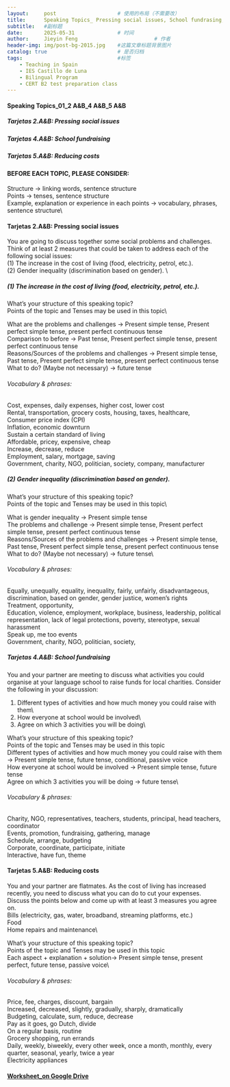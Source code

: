 ```yaml
---
layout:     post   				    # 使用的布局（不需要改）
title:      Speaking Topics_ Pressing social issues, School fundrasing, reducing costs				# 标题 
subtitle:   #副标题
date:       2025-05-31 				# 时间
author:     Jieyin Feng 						# 作者
header-img: img/post-bg-2015.jpg 	#这篇文章标题背景图片
catalog: true 						# 是否归档
tags:								#标签
    - Teaching in Spain 
    - IES Castillo de Luna
    - Bilingual Program
    - CERT B2 test preparation class
---
```


#### Speaking Topics_01_2 A&B_4 A&B_5 A&B
##### Tarjetas 2.A&B: Pressing social issues
##### Tarjetas 4.A&B: School fundraising
##### Tarjetas 5.A&B: Reducing costs

#### BEFORE EACH TOPIC, PLEASE CONSIDER:
Structure -> linking words, sentence structure\
Points -> tenses, sentence structure\
Example, explanation or experience in each points -> vocabulary, phrases, sentence structure\

#### Tarjetas 2.A&B:  Pressing social issues
You are going to discuss together some social problems and challenges. Think of at least 2 measures that could be taken to address each of the following social issues:\
     (1) The increase in the cost of living (food, electricity, petrol, etc.).\
     (2) Gender inequality (discrimination based on gender). \

##### (1) The increase in the cost of living (food, electricity, petrol, etc.).
What’s your structure of this speaking topic?\
Points of the topic and Tenses may be used in this topic\

What are the problems and challenges -> Present simple tense, Present perfect simple tense, present perfect continuous tense\
Comparison to before -> Past tense, Present perfect simple tense, present perfect continuous tense\
Reasons/Sources of the problems and challenges  -> Present simple tense, Past tense, Present perfect simple tense, present perfect continuous tense\
What to do? (Maybe not necessary) -> future tense

###### Vocabulary & phrases:
Cost, expenses, daily expenses, higher cost, lower cost\
Rental, transportation, grocery costs, housing, taxes, healthcare, \
Consumer price index (CPI)\
Inflation, economic downturn\
Sustain a certain standard of living\
Affordable, pricey, expensive, cheap\
Increase, decrease, reduce\
Employment, salary, mortgage, saving\
Government, charity, NGO, politician, society, company, manufacturer

##### (2) Gender inequality (discrimination based on gender). 
What’s your structure of this speaking topic?\
Points of the topic and Tenses may be used in this topic\

What is gender inequality -> Present simple tense\
The problems and challenge -> Present simple tense, Present perfect simple tense, present perfect continuous tense\
Reasons/Sources of the problems and challenges  -> Present simple tense, Past tense, Present perfect simple tense, present perfect continuous tense\
What to do? (Maybe not necessary) -> future tense\

###### Vocabulary & phrases:
Equally, unequally, equality, inequality, fairly, unfairly, disadvantageous, discrimination, based on gender, gender justice, women’s rights\
Treatment, opportunity, \
Education, violence, employment, workplace, business, leadership, political representation, lack of legal protections, poverty, stereotype, sexual harassment\
Speak up, me too events\
Government, charity, NGO, politician, society,

##### Tarjetas 4.A&B: School fundraising
You and your partner are meeting to discuss what activities you could organise at your language school to raise funds for local charities. Consider the following in your
discussion:
1. Different types of activities and how much money you could raise with them\
2. How everyone at school would be involved\
3. Agree on which 3 activities you will be doing\

What’s your structure of this speaking topic?\
Points of the topic and Tenses may be used in this topic\
Different types of activities and how much money you could raise with them -> Present simple tense, future tense, conditional, passive voice\
How everyone at school would be involved ->  Present simple tense, future tense\
Agree on which 3 activities you will be doing ->  future tense\

###### Vocabulary & phrases:
Charity, NGO, representatives, teachers, students, principal, head teachers, coordinator\
Events, promotion, fundraising, gathering, manage\
Schedule, arrange, budgeting\
Corporate, coordinate, participate, initiate\
Interactive, have fun, theme

#### Tarjetas 5.A&B: Reducing costs
You and your partner are flatmates. As the cost of living has increased recently, you need to discuss what you can do to cut your expenses. Discuss the points below and come up
with at least 3 measures you agree on.\
Bills (electricity, gas, water, broadband, streaming platforms, etc.)\
Food\
Home repairs and maintenance\

What’s your structure of this speaking topic?\
Points of the topic and Tenses may be used in this topic\
Each aspect + explanation + solution-> Present simple tense, present perfect, future tense, passive voice\

###### Vocabulary & phrases:
Price, fee, charges, discount, bargain\
Increased, decreased, slightly, gradually, sharply, dramatically\
Budgeting, calculate, sum, reduce, decrease\
Pay as it goes, go Dutch, divide\
On a regular basis, routine\
Grocery shopping, run errands\
Daily, weekly, biweekly, every other week, once a month, monthly, every quarter, seasonal, yearly, twice a year\
Electricity appliances

#### [Worksheet_on Google Drive](https://docs.google.com/document/d/1kRBmZejkgqJRNCqZnlAjwgdezt8aJgtT/edit?usp=sharing&ouid=103086183032334531092&rtpof=true&sd=true)
